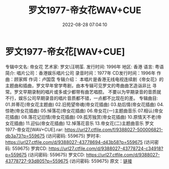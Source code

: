 ﻿---
title: 罗文1977-帝女花WAV+CUE
date: 2022-08-28 07:04:10
categories: WAV车载音乐、镜像
tags: 华语中文
---
# 罗文1977-帝女花[WAV+CUE]

专辑中文名: 帝女花
艺术家: 罗文\汪明荃.
发行时间: 1996年
地区: 香港
语言: 粤语
简介:
唱片公司：香港娱乐唱片公司
录音时间：1977年
CD发行时间：1996年
作曲：顾家辉
作词：卢国霑
专辑介绍：
本唱片是香港无线电视连续剧《帝女花》的主题曲和插曲，罗文早年曾学粤剧，由本专辑可见罗文的粤曲曲艺造诣非比
寻常。罗文早期录制的唱片或多或少都带有曲艺唱腔。
不要以为早期录音的音质就不行，娱乐公司早期录音的唱片音质都不错，一点都不比现在的差。
专辑曲目:
01.并蒂花(帝女花主题曲)
02.旧苑望帝魂(帝女花插曲)
03.劫后情(帝女花插曲)
04.惊艳(帝女花插曲)
05.悼落花(帝女花插曲)
06.帝女花(一)主题曲音乐
07.相认(帝女花插曲)
08.落花记旧情(帝女花插曲)
09.孤芳独赏(帝女花插曲)
10.原情天不老(帝女花插曲)
11.迎仙(帝女花插曲)
12.悼落花音乐
13.帝女花(二)主题曲音乐
罗文1977-帝女花[WAV+CUE].rar: https://url27.ctfile.com/f/9388027-500006821-db3a73?p=559675
(访问密码: 559675)
罗时丰: https://url27.ctfile.com/d/9388027-43778694-d43b58?p=559675
(访问密码: 559675)
罗宾CD: https://url27.ctfile.com/d/9388027-43778724-c34918?p=559675
(访问密码: 559675)
罗文CD: https://url27.ctfile.com/d/9388027-43778727-93d805?p=559675
(访问密码: 559675)
原文：[链接](https://blog.sina.com.cn/s/blog_1647c7e7601030z37.html)
